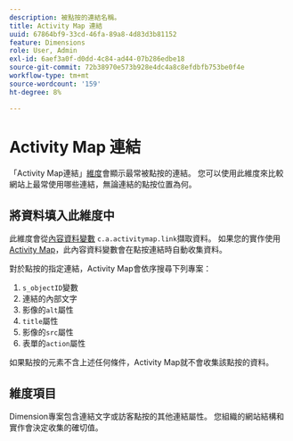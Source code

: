 ```yaml
---
description: 被點按的連結名稱。
title: Activity Map 連結
uuid: 67864bf9-33cd-46fa-89a8-4d83d3b81152
feature: Dimensions
role: User, Admin
exl-id: 6aef3a0f-d0dd-4c84-ad44-07b286edbe18
source-git-commit: 72b38970e573b928e4dc4a8c8efdbfb753be0f4e
workflow-type: tm+mt
source-wordcount: '159'
ht-degree: 8%

---
```


# Activity Map 連結

「Activity Map連結」[維度](overview.md)會顯示最常被點按的連結。 您可以使用此維度來比較網站上最常使用哪些連結，無論連結的點按位置為何。

## 將資料填入此維度中

此維度會從[內容資料變數](/help/implement/vars/page-vars/contextdata.md) `c.a.activitymap.link`擷取資料。 如果您的實作使用[Activity Map](/help/analyze/activity-map/overview.md)，此內容資料變數會在點按連結時自動收集資料。

對於點按的指定連結，Activity Map會依序搜尋下列專案：

1. `s_objectID`變數
1. 連結的內部文字
1. 影像的`alt`屬性
1. `title`屬性
1. 影像的`src`屬性
1. 表單的`action`屬性

如果點按的元素不含上述任何條件，Activity Map就不會收集該點按的資料。

## 維度項目

Dimension專案包含連結文字或訪客點按的其他連結屬性。 您組織的網站結構和實作會決定收集的確切值。
